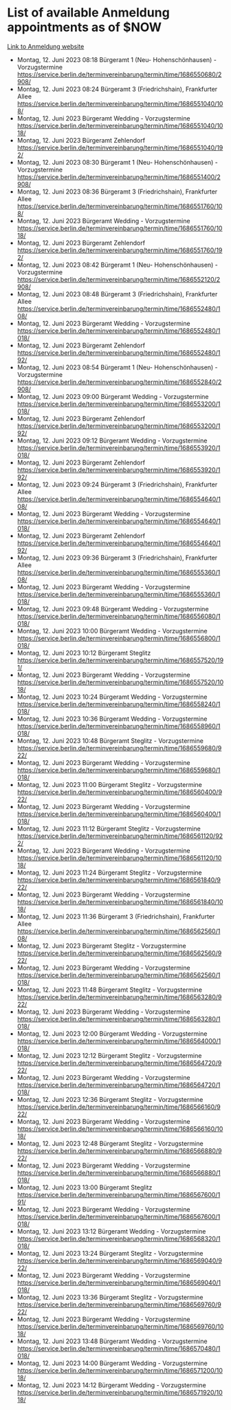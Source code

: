 # List of available Anmeldung appointments as of $NOW
[Link to Anmeldung website](https://service.berlin.de/terminvereinbarung/termin/tag.php?termin=1&anliegen[]=120686&dienstleisterlist=122210,122217,327316,122219,327312,122227,327314,122231,327346,122243,327348,122254,122252,329742,122260,329745,122262,329748,122271,327278,122273,327274,122277,327276,330436,122280,327294,122282,327290,122284,327292,122291,327270,122285,327266,122286,327264,122296,327268,150230,329760,122297,327286,122294,327284,122312,329763,122314,329775,122304,327330,122311,327334,122309,327332,317869,122281,327352,122279,329772,122283,122276,327324,122274,327326,122267,329766,122246,327318,122251,327320,122257,327322,122208,327298,122226,327300&herkunft=http%3A%2F%2Fservice.berlin.de%2Fdienstleistung%2F120686%2F)
- Montag, 12. Juni 2023 08:18 Bürgeramt 1 (Neu- Hohenschönhausen) - Vorzugstermine https://service.berlin.de/terminvereinbarung/termin/time/1686550680/2908/
- Montag, 12. Juni 2023 08:24 Bürgeramt 3 (Friedrichshain), Frankfurter Allee https://service.berlin.de/terminvereinbarung/termin/time/1686551040/108/
- Montag, 12. Juni 2023  Bürgeramt Wedding - Vorzugstermine https://service.berlin.de/terminvereinbarung/termin/time/1686551040/1018/
- Montag, 12. Juni 2023  Bürgeramt Zehlendorf https://service.berlin.de/terminvereinbarung/termin/time/1686551040/192/
- Montag, 12. Juni 2023 08:30 Bürgeramt 1 (Neu- Hohenschönhausen) - Vorzugstermine https://service.berlin.de/terminvereinbarung/termin/time/1686551400/2908/
- Montag, 12. Juni 2023 08:36 Bürgeramt 3 (Friedrichshain), Frankfurter Allee https://service.berlin.de/terminvereinbarung/termin/time/1686551760/108/
- Montag, 12. Juni 2023  Bürgeramt Wedding - Vorzugstermine https://service.berlin.de/terminvereinbarung/termin/time/1686551760/1018/
- Montag, 12. Juni 2023  Bürgeramt Zehlendorf https://service.berlin.de/terminvereinbarung/termin/time/1686551760/192/
- Montag, 12. Juni 2023 08:42 Bürgeramt 1 (Neu- Hohenschönhausen) - Vorzugstermine https://service.berlin.de/terminvereinbarung/termin/time/1686552120/2908/
- Montag, 12. Juni 2023 08:48 Bürgeramt 3 (Friedrichshain), Frankfurter Allee https://service.berlin.de/terminvereinbarung/termin/time/1686552480/108/
- Montag, 12. Juni 2023  Bürgeramt Wedding - Vorzugstermine https://service.berlin.de/terminvereinbarung/termin/time/1686552480/1018/
- Montag, 12. Juni 2023  Bürgeramt Zehlendorf https://service.berlin.de/terminvereinbarung/termin/time/1686552480/192/
- Montag, 12. Juni 2023 08:54 Bürgeramt 1 (Neu- Hohenschönhausen) - Vorzugstermine https://service.berlin.de/terminvereinbarung/termin/time/1686552840/2908/
- Montag, 12. Juni 2023 09:00 Bürgeramt Wedding - Vorzugstermine https://service.berlin.de/terminvereinbarung/termin/time/1686553200/1018/
- Montag, 12. Juni 2023  Bürgeramt Zehlendorf https://service.berlin.de/terminvereinbarung/termin/time/1686553200/192/
- Montag, 12. Juni 2023 09:12 Bürgeramt Wedding - Vorzugstermine https://service.berlin.de/terminvereinbarung/termin/time/1686553920/1018/
- Montag, 12. Juni 2023  Bürgeramt Zehlendorf https://service.berlin.de/terminvereinbarung/termin/time/1686553920/192/
- Montag, 12. Juni 2023 09:24 Bürgeramt 3 (Friedrichshain), Frankfurter Allee https://service.berlin.de/terminvereinbarung/termin/time/1686554640/108/
- Montag, 12. Juni 2023  Bürgeramt Wedding - Vorzugstermine https://service.berlin.de/terminvereinbarung/termin/time/1686554640/1018/
- Montag, 12. Juni 2023  Bürgeramt Zehlendorf https://service.berlin.de/terminvereinbarung/termin/time/1686554640/192/
- Montag, 12. Juni 2023 09:36 Bürgeramt 3 (Friedrichshain), Frankfurter Allee https://service.berlin.de/terminvereinbarung/termin/time/1686555360/108/
- Montag, 12. Juni 2023  Bürgeramt Wedding - Vorzugstermine https://service.berlin.de/terminvereinbarung/termin/time/1686555360/1018/
- Montag, 12. Juni 2023 09:48 Bürgeramt Wedding - Vorzugstermine https://service.berlin.de/terminvereinbarung/termin/time/1686556080/1018/
- Montag, 12. Juni 2023 10:00 Bürgeramt Wedding - Vorzugstermine https://service.berlin.de/terminvereinbarung/termin/time/1686556800/1018/
- Montag, 12. Juni 2023 10:12 Bürgeramt Steglitz https://service.berlin.de/terminvereinbarung/termin/time/1686557520/191/
- Montag, 12. Juni 2023  Bürgeramt Wedding - Vorzugstermine https://service.berlin.de/terminvereinbarung/termin/time/1686557520/1018/
- Montag, 12. Juni 2023 10:24 Bürgeramt Wedding - Vorzugstermine https://service.berlin.de/terminvereinbarung/termin/time/1686558240/1018/
- Montag, 12. Juni 2023 10:36 Bürgeramt Wedding - Vorzugstermine https://service.berlin.de/terminvereinbarung/termin/time/1686558960/1018/
- Montag, 12. Juni 2023 10:48 Bürgeramt Steglitz - Vorzugstermine https://service.berlin.de/terminvereinbarung/termin/time/1686559680/922/
- Montag, 12. Juni 2023  Bürgeramt Wedding - Vorzugstermine https://service.berlin.de/terminvereinbarung/termin/time/1686559680/1018/
- Montag, 12. Juni 2023 11:00 Bürgeramt Steglitz - Vorzugstermine https://service.berlin.de/terminvereinbarung/termin/time/1686560400/922/
- Montag, 12. Juni 2023  Bürgeramt Wedding - Vorzugstermine https://service.berlin.de/terminvereinbarung/termin/time/1686560400/1018/
- Montag, 12. Juni 2023 11:12 Bürgeramt Steglitz - Vorzugstermine https://service.berlin.de/terminvereinbarung/termin/time/1686561120/922/
- Montag, 12. Juni 2023  Bürgeramt Wedding - Vorzugstermine https://service.berlin.de/terminvereinbarung/termin/time/1686561120/1018/
- Montag, 12. Juni 2023 11:24 Bürgeramt Steglitz - Vorzugstermine https://service.berlin.de/terminvereinbarung/termin/time/1686561840/922/
- Montag, 12. Juni 2023  Bürgeramt Wedding - Vorzugstermine https://service.berlin.de/terminvereinbarung/termin/time/1686561840/1018/
- Montag, 12. Juni 2023 11:36 Bürgeramt 3 (Friedrichshain), Frankfurter Allee https://service.berlin.de/terminvereinbarung/termin/time/1686562560/108/
- Montag, 12. Juni 2023  Bürgeramt Steglitz - Vorzugstermine https://service.berlin.de/terminvereinbarung/termin/time/1686562560/922/
- Montag, 12. Juni 2023  Bürgeramt Wedding - Vorzugstermine https://service.berlin.de/terminvereinbarung/termin/time/1686562560/1018/
- Montag, 12. Juni 2023 11:48 Bürgeramt Steglitz - Vorzugstermine https://service.berlin.de/terminvereinbarung/termin/time/1686563280/922/
- Montag, 12. Juni 2023  Bürgeramt Wedding - Vorzugstermine https://service.berlin.de/terminvereinbarung/termin/time/1686563280/1018/
- Montag, 12. Juni 2023 12:00 Bürgeramt Wedding - Vorzugstermine https://service.berlin.de/terminvereinbarung/termin/time/1686564000/1018/
- Montag, 12. Juni 2023 12:12 Bürgeramt Steglitz - Vorzugstermine https://service.berlin.de/terminvereinbarung/termin/time/1686564720/922/
- Montag, 12. Juni 2023  Bürgeramt Wedding - Vorzugstermine https://service.berlin.de/terminvereinbarung/termin/time/1686564720/1018/
- Montag, 12. Juni 2023 12:36 Bürgeramt Steglitz - Vorzugstermine https://service.berlin.de/terminvereinbarung/termin/time/1686566160/922/
- Montag, 12. Juni 2023  Bürgeramt Wedding - Vorzugstermine https://service.berlin.de/terminvereinbarung/termin/time/1686566160/1018/
- Montag, 12. Juni 2023 12:48 Bürgeramt Steglitz - Vorzugstermine https://service.berlin.de/terminvereinbarung/termin/time/1686566880/922/
- Montag, 12. Juni 2023  Bürgeramt Wedding - Vorzugstermine https://service.berlin.de/terminvereinbarung/termin/time/1686566880/1018/
- Montag, 12. Juni 2023 13:00 Bürgeramt Steglitz https://service.berlin.de/terminvereinbarung/termin/time/1686567600/191/
- Montag, 12. Juni 2023  Bürgeramt Wedding - Vorzugstermine https://service.berlin.de/terminvereinbarung/termin/time/1686567600/1018/
- Montag, 12. Juni 2023 13:12 Bürgeramt Wedding - Vorzugstermine https://service.berlin.de/terminvereinbarung/termin/time/1686568320/1018/
- Montag, 12. Juni 2023 13:24 Bürgeramt Steglitz - Vorzugstermine https://service.berlin.de/terminvereinbarung/termin/time/1686569040/922/
- Montag, 12. Juni 2023  Bürgeramt Wedding - Vorzugstermine https://service.berlin.de/terminvereinbarung/termin/time/1686569040/1018/
- Montag, 12. Juni 2023 13:36 Bürgeramt Steglitz - Vorzugstermine https://service.berlin.de/terminvereinbarung/termin/time/1686569760/922/
- Montag, 12. Juni 2023  Bürgeramt Wedding - Vorzugstermine https://service.berlin.de/terminvereinbarung/termin/time/1686569760/1018/
- Montag, 12. Juni 2023 13:48 Bürgeramt Wedding - Vorzugstermine https://service.berlin.de/terminvereinbarung/termin/time/1686570480/1018/
- Montag, 12. Juni 2023 14:00 Bürgeramt Wedding - Vorzugstermine https://service.berlin.de/terminvereinbarung/termin/time/1686571200/1018/
- Montag, 12. Juni 2023 14:12 Bürgeramt Wedding - Vorzugstermine https://service.berlin.de/terminvereinbarung/termin/time/1686571920/1018/
